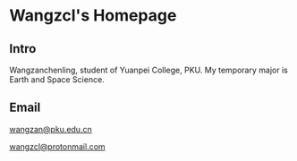 # Wangzcl's Homepage
## Intro
Wangzanchenling, student of Yuanpei College, PKU. My temporary major is Earth and Space Science.
## Email
[wangzan@pku.edu.cn](wangzan@pku.edu.cn)

[wangzcl@protonmail.com](wangzcl@protonmail.com)

